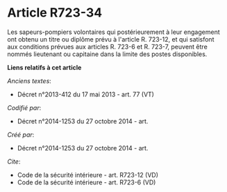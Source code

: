 # Article R723-34

Les sapeurs-pompiers volontaires qui postérieurement à leur engagement ont obtenu un titre ou diplôme prévu à l'article R.
723-12, et qui satisfont aux conditions prévues aux articles R. 723-6 et R. 723-7, peuvent être nommés lieutenant ou
capitaine dans la limite des postes disponibles.

**Liens relatifs à cet article**

_Anciens textes_:

  - Décret n°2013-412 du 17 mai 2013 - art. 77 (VT)

_Codifié par_:

  - Décret n°2014-1253 du 27 octobre 2014 - art.

_Créé par_:

  - Décret n°2014-1253 du 27 octobre 2014 - art.

_Cite_:

  - Code de la sécurité intérieure - art. R723-12 (VD)
  - Code de la sécurité intérieure - art. R723-6 (VD)
